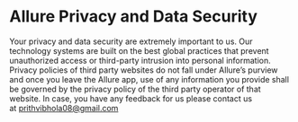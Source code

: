 # Allure Privacy and Data Security

Your privacy and data security are extremely important to us. Our technology systems are built on the best global practices that prevent unauthorized access or third-party intrusion into personal information. Privacy policies of third party websites do not fall under Allure’s purview and once you leave the Allure app, use of any information you provide shall be governed by the privacy policy of the third party operator of that website.
In case, you have any feedback for us please contact us at prithvibhola08@gmail.com
